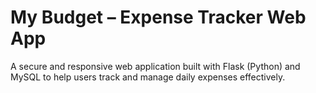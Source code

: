 # My Budget – Expense Tracker Web App

A secure and responsive web application built with Flask (Python) and MySQL to help users track and manage daily expenses effectively.
